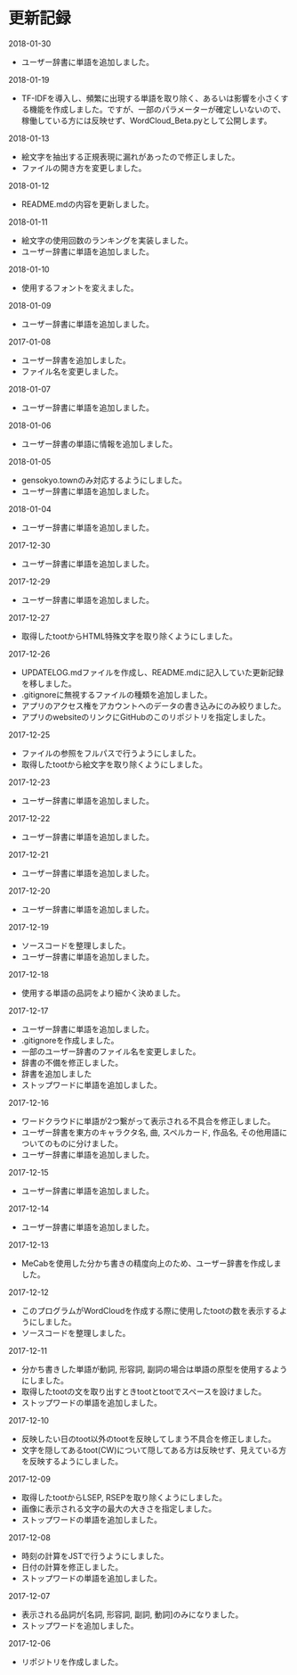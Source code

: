 # 更新記録

2018-01-30
- ユーザー辞書に単語を追加しました。

2018-01-19
- TF-IDFを導入し、頻繁に出現する単語を取り除く、あるいは影響を小さくする機能を作成しました。ですが、一部のパラメーターが確定しいないので、稼働している方には反映せず、WordCloud_Beta.pyとして公開します。

2018-01-13
- 絵文字を抽出する正規表現に漏れがあったので修正しました。
- ファイルの開き方を変更しました。

2018-01-12
- README.mdの内容を更新しました。

2018-01-11
- 絵文字の使用回数のランキングを実装しました。
- ユーザー辞書に単語を追加しました。

2018-01-10
- 使用するフォントを変えました。

2018-01-09
- ユーザー辞書に単語を追加しました。

2017-01-08
- ユーザー辞書を追加しました。
- ファイル名を変更しました。

2018-01-07
- ユーザー辞書に単語を追加しました。

2018-01-06
- ユーザー辞書の単語に情報を追加しました。

2018-01-05
- gensokyo.townのみ対応するようにしました。
- ユーザー辞書に単語を追加しました。

2018-01-04
- ユーザー辞書に単語を追加しました。

2017-12-30
- ユーザー辞書に単語を追加しました。

2017-12-29
- ユーザー辞書に単語を追加しました。

2017-12-27
- 取得したtootからHTML特殊文字を取り除くようにしました。

2017-12-26
- UPDATELOG.mdファイルを作成し、README.mdに記入していた更新記録を移しました。
- .gitignoreに無視するファイルの種類を追加しました。
- アプリのアクセス権をアカウントへのデータの書き込みにのみ絞りました。
- アプリのwebsiteのリンクにGitHubのこのリポジトリを指定しました。

2017-12-25
- ファイルの参照をフルパスで行うようにしました。
- 取得したtootから絵文字を取り除くようにしました。

2017-12-23
- ユーザー辞書に単語を追加しました。

2017-12-22
- ユーザー辞書に単語を追加しました。

2017-12-21
- ユーザー辞書に単語を追加しました。

2017-12-20
- ユーザー辞書に単語を追加しました。

2017-12-19
- ソースコードを整理しました。
- ユーザー辞書に単語を追加しました。

2017-12-18
- 使用する単語の品詞をより細かく決めました。

2017-12-17
- ユーザー辞書に単語を追加しました。
- .gitignoreを作成しました。
- 一部のユーザー辞書のファイル名を変更しました。
- 辞書の不備を修正しました。
- 辞書を追加しました
- ストップワードに単語を追加しました。

2017-12-16
- ワードクラウドに単語が2つ繋がって表示される不具合を修正しました。
- ユーザー辞書を東方のキャラクタ名, 曲, スペルカード, 作品名, その他用語についてのものに分けました。
- ユーザー辞書に単語を追加しました。

2017-12-15
- ユーザー辞書に単語を追加しました。

2017-12-14
- ユーザー辞書に単語を追加しました。

2017-12-13
- MeCabを使用した分かち書きの精度向上のため、ユーザー辞書を作成しました。

2017-12-12
- このプログラムがWordCloudを作成する際に使用したtootの数を表示するようにしました。
- ソースコードを整理しました。

2017-12-11
- 分かち書きした単語が動詞, 形容詞, 副詞の場合は単語の原型を使用するようにしました。
- 取得したtootの文を取り出すときtootとtootでスペースを設けました。
- ストップワードの単語を追加しました。

2017-12-10
- 反映したい日のtoot以外のtootを反映してしまう不具合を修正しました。
- 文字を隠してあるtoot(CW)について隠してある方は反映せず、見えている方を反映するようにしました。

2017-12-09
- 取得したtootからLSEP, RSEPを取り除くようにしました。
- 画像に表示される文字の最大の大きさを指定しました。
- ストップワードの単語を追加しました。

2017-12-08
- 時刻の計算をJSTで行うようにしました。
- 日付の計算を修正しました。
- ストップワードの単語を追加しました。

2017-12-07
- 表示される品詞が[名詞, 形容詞, 副詞, 動詞]のみになりました。
- ストップワードを追加しました。

2017-12-06
- リポジトリを作成しました。
